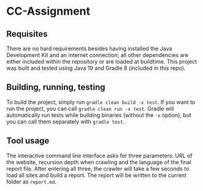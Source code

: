# CC-Assignment

## Requisites

There are no hard requirements besides having installed the Java Development Kit and an internet connection; all other dependencies are either included within the repository or are loaded at buildtime.
This project was built and tested using Java 19 and Gradle 8 (included in this repo).

## Building, running, testing

To build the project, simply run `gradle clean build -x test`.
If you want to run the project, you can call `gradle clean run -x test`.
Gradle will automatically run tests while building binaries (without the `-x` option), but you can call them separately with `gradle test`.

## Tool usage
The interactive command line interface asks for three parameters: URL of the website, recursion depth when crawling and the language of the final report file. After entering all three, the crawler will take a few seconds to load all sites and build a report. The report will be written to the current folder as `report.md`.
